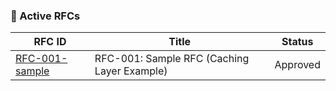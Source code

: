 ### 📑 Active RFCs

| RFC ID | Title | Status |
|--------|-------|--------|
| [RFC-001-sample](rfcs/RFC-001-sample/RFC-001-sample.md) | RFC-001: Sample RFC (Caching Layer Example) | Approved |
